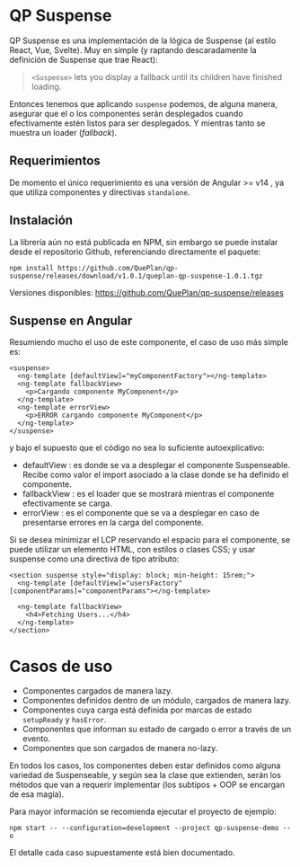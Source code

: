 # QP Suspense

QP Suspense es una implementación de la lógica de Suspense (al estilo React, Vue, Svelte). Muy en simple (y raptando descaradamente la definición de Suspense que trae React):

> `<Suspense>` lets you display a fallback until its children have finished loading.

Entonces tenemos que aplicando `suspense` podemos, de alguna manera, asegurar que el o los componentes serán desplegados cuando efectivamente estén listos para ser desplegados. Y mientras tanto se muestra un loader (*fallback*).

## Requerimientos

De momento el único requerimiento es una versión de Angular >= v14 , ya que  utiliza componentes y directivas `standalone`.

## Instalación

La librería aún no está publicada en NPM, sin embargo se puede instalar desde el repositorio Github, referenciando directamente el paquete:

`npm install https://github.com/QuePlan/qp-suspense/releases/download/v1.0.1/queplan-qp-suspense-1.0.1.tgz`

Versiones disponibles: https://github.com/QuePlan/qp-suspense/releases

## Suspense en Angular

Resumiendo mucho el uso de este componente, el caso de uso más simple es: 

```
<suspense>
  <ng-template [defaultView]="myComponentFactory"></ng-template>
  <ng-template fallbackView>
    <p>Cargando componente MyComponent</p>
  </ng-template>
  <ng-template errorView>
    <p>ERROR cargando componente MyComponent</p>
  </ng-template>
</suspense>
```

y bajo el supuesto que el código no sea lo suficiente autoexplicativo:

* defaultView : es donde se va a desplegar el componente Suspenseable. Recibe como valor el import asociado a la clase donde se ha definido el componente.
* fallbackView : es el loader que se mostrará mientras el componente efectivamente se carga.
* errorView : es el componente que se va a desplegar en caso de presentarse errores en la carga del componente.

Si se desea minimizar el LCP reservando el espacio para el componente, se puede utilizar un elemento HTML, con estilos o clases CSS; y usar suspense como una
directiva de tipo atributo:

```
<section suspense style="display: block; min-height: 15rem;">
  <ng-template [defaultView]="usersFactory" [componentParams]="componentParams"></ng-template>

  <ng-template fallbackView>
    <h4>Fetching Users...</h4>
  </ng-template>
</section>
```

Casos de uso
==============

* Componentes cargados de manera lazy.
* Componentes definidos dentro de un módulo, cargados de manera lazy.
* Componentes cuya carga está definida por marcas de estado `setupReady` y  `hasError`.
* Componentes que informan su estado de cargado o error a través de un  evento.
* Componentes que son cargados de manera no-lazy.

En todos los casos, los componentes deben estar definidos como alguna variedad de Suspenseable, y según sea la clase que extienden, serán los métodos que van a requerir implementar (los subtipos + OOP se encargan de esa magia).

Para mayor información se recomienda ejecutar el proyecto de ejemplo:

`npm start -- --configuration=development --project qp-suspense-demo --o`

El detalle cada caso supuestamente está bien documentado.
